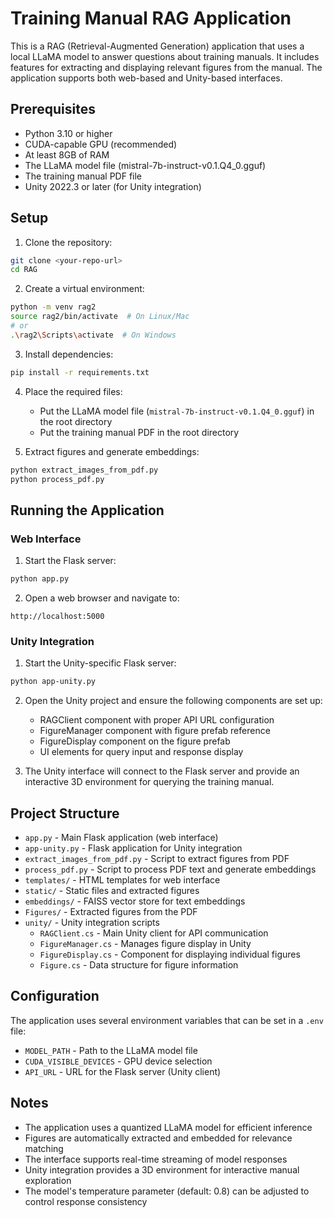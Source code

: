 # Training Manual RAG Application

This is a RAG (Retrieval-Augmented Generation) application that uses a local LLaMA model to answer questions about training manuals. It includes features for extracting and displaying relevant figures from the manual. The application supports both web-based and Unity-based interfaces.

## Prerequisites

- Python 3.10 or higher
- CUDA-capable GPU (recommended)
- At least 8GB of RAM
- The LLaMA model file (mistral-7b-instruct-v0.1.Q4_0.gguf)
- The training manual PDF file
- Unity 2022.3 or later (for Unity integration)

## Setup

1. Clone the repository:
```bash
git clone <your-repo-url>
cd RAG
```

2. Create a virtual environment:
```bash
python -m venv rag2
source rag2/bin/activate  # On Linux/Mac
# or
.\rag2\Scripts\activate  # On Windows
```

3. Install dependencies:
```bash
pip install -r requirements.txt
```

4. Place the required files:
   - Put the LLaMA model file (`mistral-7b-instruct-v0.1.Q4_0.gguf`) in the root directory
   - Put the training manual PDF in the root directory

5. Extract figures and generate embeddings:
```bash
python extract_images_from_pdf.py
python process_pdf.py
```

## Running the Application

### Web Interface
1. Start the Flask server:
```bash
python app.py
```

2. Open a web browser and navigate to:
```
http://localhost:5000
```

### Unity Integration
1. Start the Unity-specific Flask server:
```bash
python app-unity.py
```

2. Open the Unity project and ensure the following components are set up:
   - RAGClient component with proper API URL configuration
   - FigureManager component with figure prefab reference
   - FigureDisplay component on the figure prefab
   - UI elements for query input and response display

3. The Unity interface will connect to the Flask server and provide an interactive 3D environment for querying the training manual.

## Project Structure

- `app.py` - Main Flask application (web interface)
- `app-unity.py` - Flask application for Unity integration
- `extract_images_from_pdf.py` - Script to extract figures from PDF
- `process_pdf.py` - Script to process PDF text and generate embeddings
- `templates/` - HTML templates for web interface
- `static/` - Static files and extracted figures
- `embeddings/` - FAISS vector store for text embeddings
- `Figures/` - Extracted figures from the PDF
- `unity/` - Unity integration scripts
  - `RAGClient.cs` - Main Unity client for API communication
  - `FigureManager.cs` - Manages figure display in Unity
  - `FigureDisplay.cs` - Component for displaying individual figures
  - `Figure.cs` - Data structure for figure information

## Configuration

The application uses several environment variables that can be set in a `.env` file:
- `MODEL_PATH` - Path to the LLaMA model file
- `CUDA_VISIBLE_DEVICES` - GPU device selection
- `API_URL` - URL for the Flask server (Unity client)

## Notes

- The application uses a quantized LLaMA model for efficient inference
- Figures are automatically extracted and embedded for relevance matching
- The interface supports real-time streaming of model responses
- Unity integration provides a 3D environment for interactive manual exploration
- The model's temperature parameter (default: 0.8) can be adjusted to control response consistency 
